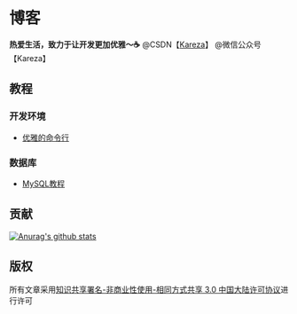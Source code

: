 # 博客

**热爱生活，致力于让开发更加优雅～☕️**
@CSDN【[Kareza](https://blog.csdn.net/Eazon_chan?spm=1000.2115.3001.5343)】
@微信公众号【Kareza】

## 教程

### 开发环境

- [优雅的命令行](tutorial/dev/优雅的命令行.md)

### 数据库

- [MySQL教程](tutorial/database/MySQL教程.md)

## 贡献

[![Anurag's github stats](https://github-readme-stats.vercel.app/api?username=karezachen&bg_color=30,ff4d4f,ff7a45,ffa940,ffc53d,ffec3d,bae637,73d13d&title_color=fff&text_color=f5f5f5)](https://github.com/anuraghazra/github-readme-stats)

## 版权

所有文章采用[知识共享署名-非商业性使用-相同方式共享 3.0 中国大陆许可协议](http://creativecommons.org/licenses/by-nc-sa/3.0/cn/)进行许可